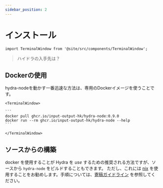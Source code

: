 ```yaml
---
sidebar_position: 2
---
```


# インストール

```mdx-code-block
import TerminalWindow from '@site/src/components/TerminalWindow';
```

> ハイドラの入手先は？

## Dockerの使用
hydra-nodeを動かす一番迅速な方法は、専用のDockerイメージを使うことです。

````mdx-code-block
<TerminalWindow>

```
docker pull ghcr.io/input-output-hk/hydra-node:0.9.0
docker run --rm ghcr.io/input-output-hk/hydra-node --help
```

</TerminalWindow>
````

## ソースからの構築

docker を使用することが Hydra を _use_ するための推奨される方法ですが、ソースから `hydra-node` をビルドすることもできます。 ただし、これには [nix](https://nixos.org/download.html) を使用することをお勧めします。手順については、[寄稿ガイドライン](https://github.com/input-output-hk/hydra/blob/master/CONTRIBUTING.md) を参照してください。
